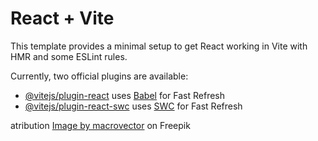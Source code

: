 # React + Vite

This template provides a minimal setup to get React working in Vite with HMR and some ESLint rules.

Currently, two official plugins are available:

- [@vitejs/plugin-react](https://github.com/vitejs/vite-plugin-react/blob/main/packages/plugin-react/README.md) uses [Babel](https://babeljs.io/) for Fast Refresh
- [@vitejs/plugin-react-swc](https://github.com/vitejs/vite-plugin-react-swc) uses [SWC](https://swc.rs/) for Fast Refresh

atribution
<a href="https://www.freepik.com/free-vector/business-seamless-pattern_1538454.htm#query=cash%20pattern&position=25&from_view=keyword&track=ais&uuid=5d2888bc-1cac-4343-a33e-9cea815ffee8#position=25&query=cash%20pattern">Image by macrovector</a> on Freepik
